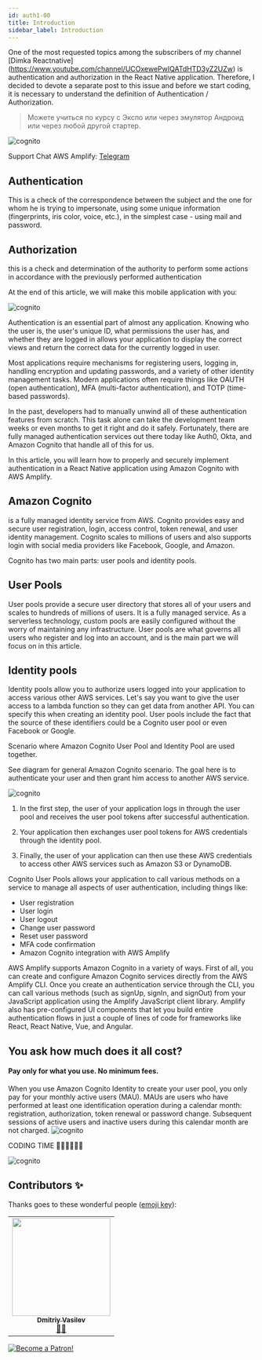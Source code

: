 ```yaml
---
id: auth1-00
title: Introduction
sidebar_label: Introduction
---
```



One of the most requested topics among the subscribers of my channel [Dimka Reactnative] (https://www.youtube.com/channel/UCOxewePwIQATdHTD3yZ2UZw) is authentication and authorization in the React Native application. Therefore, I decided to devote a separate post to this issue and before we start coding, it is necessary to understand the definition of Authentication / Authorization.

> Можете учиться по курсу с Экспо или через эмулятор Андроид или через любой другой стартер.

![cognito](/img/auth/01.png)

Support Chat AWS Amplify: [Telegram](https://teleg.run/awsamplify)

## Authentication

This is a check of the correspondence between the subject and the one for whom he is trying to impersonate, using some unique information (fingerprints, iris color, voice, etc.), in the simplest case - using mail and password.

## Authorization

this is a check and determination of the authority to perform some actions in accordance with the previously performed authentication

At the end of this article, we will make this mobile application with you:

![cognito](/img/auth/00.png)

Authentication is an essential part of almost any application. Knowing who the user is, the user's unique ID, what permissions the user has, and whether they are logged in allows your application to display the correct views and return the correct data for the currently logged in user.

Most applications require mechanisms for registering users, logging in, handling encryption and updating passwords, and a variety of other identity management tasks. Modern applications often require things like OAUTH (open authentication), MFA (multi-factor authentication), and TOTP (time-based passwords).

In the past, developers had to manually unwind all of these authentication features from scratch. This task alone can take the development team weeks or even months to get it right and do it safely. Fortunately, there are fully managed authentication services out there today like Auth0, Okta, and Amazon Cognito that handle all of this for us.

In this article, you will learn how to properly and securely implement authentication in a React Native application using Amazon Cognito with AWS Amplify.

## Amazon Cognito

is a fully managed identity service from AWS. Cognito provides easy and secure user registration, login, access control, token renewal, and user identity management. Cognito scales to millions of users and also supports login with social media providers like Facebook, Google, and Amazon.

Cognito has two main parts: user pools and identity pools.

## User Pools

User pools provide a secure user directory that stores all of your users and scales to hundreds of millions of users. It is a fully managed service. As a serverless technology, custom pools are easily configured without the worry of maintaining any infrastructure. User pools are what governs all users who register and log into an account, and is the main part we will focus on in this article.

## Identity pools

Identity pools allow you to authorize users logged into your application to access various other AWS services. Let's say you want to give the user access to a lambda function so they can get data from another API. You can specify this when creating an identity pool. User pools include the fact that the source of these identifiers could be a Cognito user pool or even Facebook or Google.

Scenario where Amazon Cognito User Pool and Identity Pool are used together.

See diagram for general Amazon Cognito scenario. The goal here is to authenticate your user and then grant him access to another AWS service.

![cognito](/img/auth/auth00.png)

1. In the first step, the user of your application logs in through the user pool and receives the user pool tokens after successful authentication.

2. Your application then exchanges user pool tokens for AWS credentials through the identity pool.

3. Finally, the user of your application can then use these AWS credentials to access other AWS services such as Amazon S3 or DynamoDB.

Cognito User Pools allows your application to call various methods on a service to manage all aspects of user authentication, including things like:

- User registration
- User login
- User logout
- Change user password
- Reset user password
- MFA code confirmation
- Amazon Cognito integration with AWS Amplify

AWS Amplify supports Amazon Cognito in a variety of ways. First of all, you can create and configure Amazon Cognito services directly from the AWS Amplify CLI. Once you create an authentication service through the CLI, you can call various methods (such as signUp, signIn, and signOut) from your JavaScript application using the Amplify JavaScript client library. Amplify also has pre-configured UI components that let you build entire authentication flows in just a couple of lines of code for frameworks like React, React Native, Vue, and Angular.

## You ask how much does it all cost?

#### Pay only for what you use. No minimum fees.

When you use Amazon Cognito Identity to create your user pool, you only pay for your monthly active users (MAU). MAUs are users who have performed at least one identification operation during a calendar month: registration, authorization, token renewal or password change. Subsequent sessions of active users and inactive users during this calendar month are not charged.
![cognito](/img/auth/auth01.png)

CODING TIME 👨🏼‍💻👩🏻‍💻

![cognito](https://media.giphy.com/media/836HiJc7pgzy8iNXCn/giphy.gif)

## Contributors ✨

Thanks goes to these wonderful people ([emoji key](https://allcontributors.org/docs/en/emoji-key)):

<table>
  <tr>
    <td align="center"><a href="https://fullstackserverless.github.io/"><img src="https://avatars0.githubusercontent.com/u/6774813?v=4?s=200" width="200px;" alt=""/><br /><sub><b>Dmitriy Vasilev</b></sub></a><br /> <a href="https://github.com/gHashTag/react-native-village/commits?author=gHashTag" title="Documentation">📖</a><a href="#financial-gHashTag" title="Financial">💵</a></td>
  </tr>
</table>

[![Become a Patron!](/img/logo/patreon.jpg)](https://www.patreon.com/bePatron?u=31769291)

